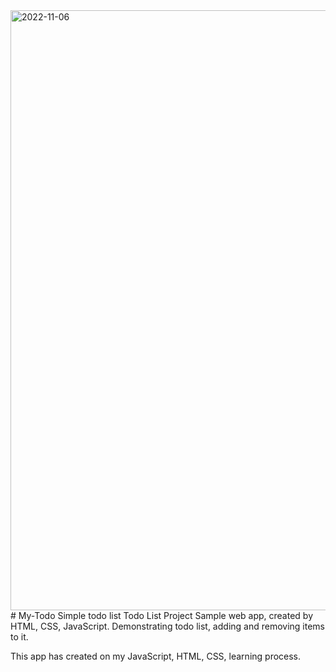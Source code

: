 <img width="960" alt="2022-11-06" src="https://user-images.githubusercontent.com/110707278/200154504-5a1fef0b-4bae-4047-9230-7f0b3843d62c.png">
# My-Todo
Simple todo list 
Todo List Project
           Sample web app, created by HTML, CSS, JavaScript. Demonstrating todo list, adding and removing items to it.
        
This app has created on my JavaScript, HTML, CSS,  learning process.
